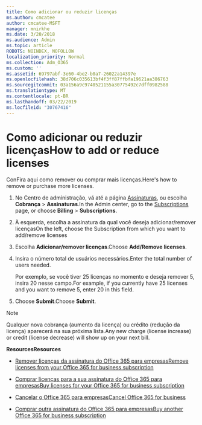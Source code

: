 ```yaml
---
title: Como adicionar ou reduzir licenças
ms.author: cmcatee
author: cmcatee-MSFT
manager: mnirkhe
ms.date: 3/20/2018
ms.audience: Admin
ms.topic: article
ROBOTS: NOINDEX, NOFOLLOW
localization_priority: Normal
ms.collection: Adm_O365
ms.custom: ''
ms.assetid: 69797abf-3e60-4be2-b0a7-26022a14397e
ms.openlocfilehash: 38d706c035613bf4f3ff87ffbfa19621aa386763
ms.sourcegitcommit: 03a156a9c9740521155a30775492c7dff0982588
ms.translationtype: MT
ms.contentlocale: pt-BR
ms.lasthandoff: 03/22/2019
ms.locfileid: "30767416"
---
```

# <a name="how-to-add-or-reduce-licenses"></a><span data-ttu-id="0738e-102">Como adicionar ou reduzir licenças</span><span class="sxs-lookup"><span data-stu-id="0738e-102">How to add or reduce licenses</span></span>

<span data-ttu-id="0738e-103">ConFira aqui como remover ou comprar mais licenças.</span><span class="sxs-lookup"><span data-stu-id="0738e-103">Here's how to remove or purchase more licenses.</span></span>
  
1. <span data-ttu-id="0738e-104">No Centro de administração, vá até a página [Assinaturas](https://go.microsoft.com/fwlink/p/?linkid=842054), ou escolha **Cobrança** \> **Assinaturas**.</span><span class="sxs-lookup"><span data-stu-id="0738e-104">In the Admin center, go to the [Subscriptions](https://go.microsoft.com/fwlink/p/?linkid=842054) page, or choose **Billing** \> **Subscriptions**.</span></span>
    
2. <span data-ttu-id="0738e-105">À esquerda, escolha a assinatura da qual você deseja adicionar/remover licenças</span><span class="sxs-lookup"><span data-stu-id="0738e-105">On the left, choose the Subscription from which you want to add/remove licenses</span></span>
    
3. <span data-ttu-id="0738e-106">Escolha **Adicionar/remover licenças**.</span><span class="sxs-lookup"><span data-stu-id="0738e-106">Choose **Add/Remove licenses**.</span></span>
    
4. <span data-ttu-id="0738e-107">Insira o número total de usuários necessários.</span><span class="sxs-lookup"><span data-stu-id="0738e-107">Enter the total number of users needed.</span></span>
    
    <span data-ttu-id="0738e-108">Por exemplo, se você tiver 25 licenças no momento e deseja remover 5, insira 20 nesse campo.</span><span class="sxs-lookup"><span data-stu-id="0738e-108">For example, if you currently have 25 licenses and you want to remove 5, enter 20 in this field.</span></span>
    
5. <span data-ttu-id="0738e-109">Choose **Submit**.</span><span class="sxs-lookup"><span data-stu-id="0738e-109">Choose **Submit**.</span></span>
    
> [!NOTE]
> <span data-ttu-id="0738e-110">Qualquer nova cobrança (aumento da licença) ou crédito (redução da licença) aparecerá na sua próxima lista.</span><span class="sxs-lookup"><span data-stu-id="0738e-110">Any new charge (license increase) or credit (license decrease) will show up on your next bill.</span></span> 
  
 <span data-ttu-id="0738e-111">**Resources**</span><span class="sxs-lookup"><span data-stu-id="0738e-111">**Resources**</span></span>
  
- [<span data-ttu-id="0738e-112">Remover licenças da assinatura do Office 365 para empresas</span><span class="sxs-lookup"><span data-stu-id="0738e-112">Remove licenses from your Office 365 for business subscription</span></span>](https://support.office.com/article/9c64d127-e2dd-4ecc-81f5-2f87e5a74803)
    
- [<span data-ttu-id="0738e-113">Comprar licenças para a sua assinatura do Office 365 para empresas</span><span class="sxs-lookup"><span data-stu-id="0738e-113">Buy licenses for your Office 365 for business subscription</span></span>](https://support.office.com/article/36081d8d-b3fa-4948-8c34-e217bba825e1)
    
- [<span data-ttu-id="0738e-114">Cancelar o Office 365 para empresas</span><span class="sxs-lookup"><span data-stu-id="0738e-114">Cancel Office 365 for business</span></span>](https://support.office.com/article/b1bc0bef-4608-4601-813a-cdd9f746709a)
    
- [<span data-ttu-id="0738e-115">Comprar outra assinatura do Office 365 para empresas</span><span class="sxs-lookup"><span data-stu-id="0738e-115">Buy another Office 365 for business subscription</span></span>](https://support.office.com/article/fab3b86c-3359-4042-8692-5d4dc7550b7c)
    

